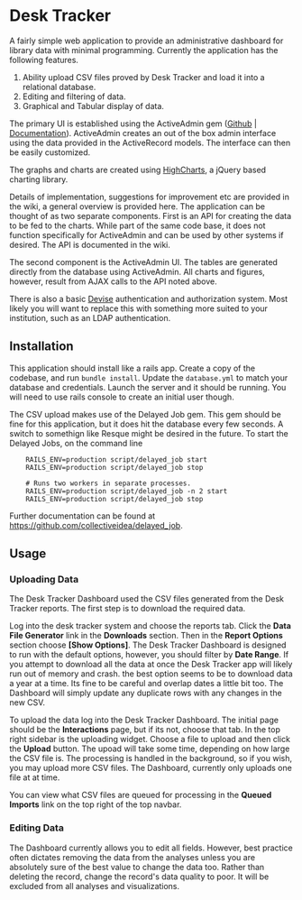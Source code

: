 # Desk Tracker

A fairly simple web application to provide an administrative dashboard for library data with minimal programming. Currently the application
has the following features.

1. Ability upload CSV files proved by Desk Tracker and load it into a relational database.
2. Editing and filtering of data.
3. Graphical and Tabular display of data.

The primary UI is established using the ActiveAdmin gem ([Github](https://github.com/activeadmin/activeadmin) | 
[Documentation](http://activeadmin.info/)). ActiveAdmin creates an out of the box admin interface using the data
provided in the ActiveRecord models. The interface can then be easily customized.

The graphs and charts are created using [HighCharts](http://www.highcharts.com/), a jQuery based charting library.

Details of implementation, suggestions for improvement etc are provided in the wiki, a general overview is provided here. The application
can be thought of as two separate components. First is an API for creating the data to be fed to the charts. While part of the same code 
base, it does not function specifically for ActiveAdmin and can be used by other systems if desired. The API is documented in the wiki.

The second component is the ActiveAdmin UI. The tables are generated directly from the database using ActiveAdmin. All charts and figures,
however, result from AJAX calls to the API noted above. 

There is also a basic [Devise](https://github.com/plataformatec/devise) authentication and authorization system. Most likely you will
want to replace this with something more suited to your institution, such as an LDAP authentication.

## Installation
This application should install like a rails app. Create a copy of the codebase, and run ```bundle install```. Update 
the ```database.yml``` to match your database and credentials. Launch the server and it should be running. You will need to use 
rails console to create an initial user though.

The CSV upload makes use of the Delayed Job gem. This gem should be fine for this application, but it does hit the database every few seconds. A switch to somethign like Resque might be desired in the future. To start the Delayed Jobs, on the command line

```
    RAILS_ENV=production script/delayed_job start
    RAILS_ENV=production script/delayed_job stop

    # Runs two workers in separate processes.
    RAILS_ENV=production script/delayed_job -n 2 start
    RAILS_ENV=production script/delayed_job stop
```

Further documentation can be found at https://github.com/collectiveidea/delayed_job.

## Usage
### Uploading Data
The Desk Tracker Dashboard used the CSV files generated from the Desk Tracker reports. The first step is to download the required data.

Log into the desk tracker system and choose the reports tab. Click the **Data File Generator** link in the **Downloads** section. Then in the **Report Options** section choose **[Show Options]**. The Desk Tracker Dashboard is designed to run with the default options, however, you should filter by **Date Range**. If you attempt to download all the data at once the Desk Tracker app will likely run out of memory and crash. the best option seems to be to download data a year at a time. Its fine to be careful and overlap dates a little bit too. The Dashboard will simply update any duplicate rows with any changes in the new CSV. 

To upload the data log into the Desk Tracker Dashboard. The initial page should be the **Interactions** page, but if its not, choose that tab. In the top right sidebar is the uploading widget. Choose a file to upload and then click the **Upload** button. The upoad will take some time, depending on how large the CSV file is. The processing is handled in the background, so if you wish, you may upload more CSV files. The Dashboard, currently only uploads one file at at time.

You can view what CSV files are queued for processing in the **Queued Imports** link on the top right of the top navbar. 
### Editing Data
The Dashboard currently allows you to edit all fields. However, best practice often dictates removing the data from the analyses unless you are absolutely sure of the best value to change the data too. Rather than deleting the record, change the record's data quality to poor. It will be excluded from all analyses and visualizations.


